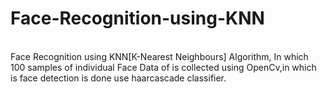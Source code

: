 # Face-Recognition-using-KNN
<br>
Face Recognition using KNN[K-Nearest Neighbours] Algorithm, In which 100 samples of individual Face Data of is collected using OpenCv,in which is face detection is done use haarcascade classifier.
